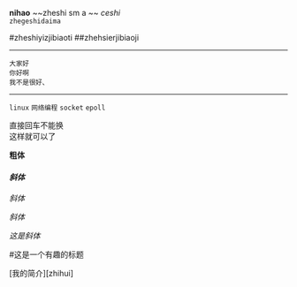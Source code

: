 **nihao**
~~zheshi sm a ~~
_ceshi_  
`zhegeshidaima`  

#zheshiyizjibiaoti
##zhehsierjibiaoji

---
    大家好
    你好啊
    我不是很好、
---
`linux` `网络编程` `socket` `epoll` 

直接回车不能换  
这样就可以了

**粗体**
  
#### _斜体_
_斜体_
  
_斜体_

_这是斜体_  

#这是一个有趣的标题  

[我的简介][zhihui]






